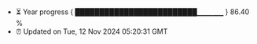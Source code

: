 - ⏳ Year progress { █████████████████████████▁▁▁▁▁ } 86.40 %
- ⏰ Updated on Tue, 12 Nov 2024 05:20:31 GMT


